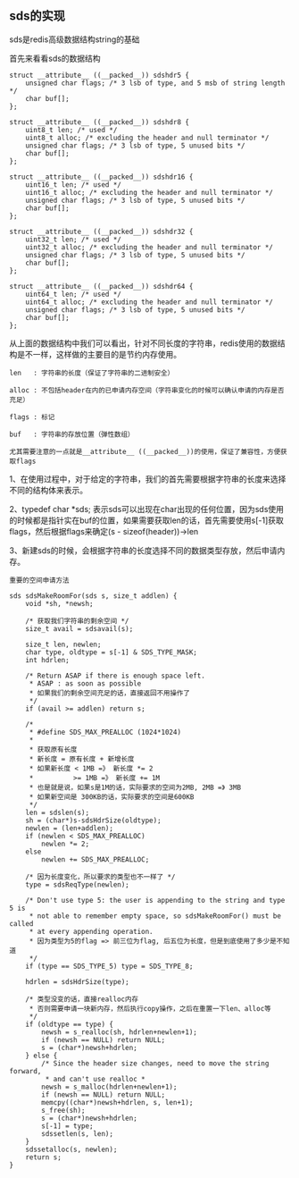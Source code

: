 ## sds的实现
sds是redis高级数据结构string的基础

首先来看看sds的数据结构

	struct __attribute__ ((__packed__)) sdshdr5 {
        unsigned char flags; /* 3 lsb of type, and 5 msb of string length */
        char buf[];
    };
    
    struct __attribute__ ((__packed__)) sdshdr8 {
        uint8_t len; /* used */
        uint8_t alloc; /* excluding the header and null terminator */
        unsigned char flags; /* 3 lsb of type, 5 unused bits */
        char buf[];
    };
    
    struct __attribute__ ((__packed__)) sdshdr16 {
        uint16_t len; /* used */
        uint16_t alloc; /* excluding the header and null terminator */
        unsigned char flags; /* 3 lsb of type, 5 unused bits */
        char buf[];
    };
    
    struct __attribute__ ((__packed__)) sdshdr32 {
        uint32_t len; /* used */
        uint32_t alloc; /* excluding the header and null terminator */
        unsigned char flags; /* 3 lsb of type, 5 unused bits */
        char buf[];
    };
    
    struct __attribute__ ((__packed__)) sdshdr64 {
        uint64_t len; /* used */
        uint64_t alloc; /* excluding the header and null terminator */
        unsigned char flags; /* 3 lsb of type, 5 unused bits */
        char buf[];
    };


从上面的数据结构中我们可以看出，针对不同长度的字符串，redis使用的数据结构是不一样，这样做的主要目的是节约内存使用。

	len   : 字符串的长度（保证了字符串的二进制安全）
	
	alloc : 不包括header在内的已申请内存空间（字符串变化的时候可以确认申请的内存是否充足）
	
	flags : 标记
	
	buf   : 字符串的存放位置（弹性数组）

`尤其需要注意的一点就是__attribute__ ((__packed__))的使用，保证了兼容性，方便获取flags`

1、在使用过程中，对于给定的字符串，我们的首先需要根据字符串的长度来选择不同的结构体来表示。

2、typedef char *sds;  表示sds可以出现在char出现的任何位置，因为sds使用的时候都是指针实在buf的位置，如果需要获取len的话，首先需要使用s[-1]获取flags，然后根据flags来确定(s - sizeof(header))->len

3、新建sds的时候，会根据字符串的长度选择不同的数据类型存放，然后申请内存。

` 重要的空间申请方法 `

    sds sdsMakeRoomFor(sds s, size_t addlen) {
        void *sh, *newsh;
        
        /* 获取我们字符串的剩余空间 */
        size_t avail = sdsavail(s);
        
        size_t len, newlen;
        char type, oldtype = s[-1] & SDS_TYPE_MASK;
        int hdrlen;

        /* Return ASAP if there is enough space left.
         * ASAP : as soon as possible
         * 如果我们的剩余空间充足的话，直接返回不用操作了
         */
        if (avail >= addlen) return s;

        /*
         * #define SDS_MAX_PREALLOC (1024*1024)
         *
         * 获取原有长度
         * 新长度 = 原有长度 + 新增长度
         * 如果新长度 < 1MB =》 新长度 *= 2
         *          >= 1MB =》 新长度 += 1M
         * 也是就是说，如果s是1M的话，实际要求的空间为2MB, 2MB =》 3MB
         * 如果新空间是 300KB的话，实际要求的空间是600KB
         */
        len = sdslen(s);
        sh = (char*)s-sdsHdrSize(oldtype);
        newlen = (len+addlen);
        if (newlen < SDS_MAX_PREALLOC)
            newlen *= 2;
        else
            newlen += SDS_MAX_PREALLOC;

        /* 因为长度变化，所以要求的类型也不一样了 */
        type = sdsReqType(newlen);

        /* Don't use type 5: the user is appending to the string and type 5 is
         * not able to remember empty space, so sdsMakeRoomFor() must be called
         * at every appending operation.
         * 因为类型为5的flag => 前三位为flag, 后五位为长度，但是到底使用了多少是不知道
         */
        if (type == SDS_TYPE_5) type = SDS_TYPE_8;

        hdrlen = sdsHdrSize(type);

        /* 类型没变的话，直接realloc内存
         * 否则需要申请一块新内存，然后执行copy操作，之后在重置一下len、alloc等
         */
        if (oldtype == type) {
            newsh = s_realloc(sh, hdrlen+newlen+1);
            if (newsh == NULL) return NULL;
            s = (char*)newsh+hdrlen;
        } else {
            /* Since the header size changes, need to move the string forward,
             * and can't use realloc *
            newsh = s_malloc(hdrlen+newlen+1);
            if (newsh == NULL) return NULL;
            memcpy((char*)newsh+hdrlen, s, len+1);
            s_free(sh);
            s = (char*)newsh+hdrlen;
            s[-1] = type;
            sdssetlen(s, len);
        }
        sdssetalloc(s, newlen);
        return s;
    }
